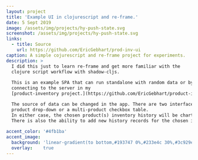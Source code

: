 ```yaml
---
layout: project
title: 'Example UI in clojurescript and re-frame.'
date: 5 Sept 2019
image: /assets/img/projects/hy-push-state.svg
screenshot: /assets/img/projects/hy-push-state.svg
links:
  - title: Source
    url: https://github.com/EricGebhart/prod-inv-ui
caption: A simple cojurescript and re-frame project for experiments.
description: >
  I did this just to learn re-frame and get more familiar with the
  clojure script workflow with shadow-cljs.
  
  This is an example SPA that can run standalone with random data or by
  connecting to the server in my 
  [product-inventory project.](https://github.com/EricGebhart/product-inventory).

  The source of data can be changed in the app. There are two interfaces, a single
  product drop-down or a multi-product checkbox table.
  In either case, the chosen product(s) inventory history will be charted.
  There is also the ability to add new history records for the chosen item.
  
accent_color: '#4fb1ba'
accent_image:
  background: 'linear-gradient(to bottom,#193747 0%,#233e4c 30%,#3c929e 50%,#d5d5d4 70%,#cdccc8 100%)'
  overlay:    true
---
```


